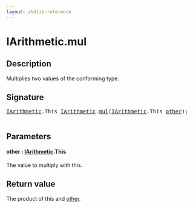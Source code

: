 ```yaml
---
layout: stdlib-reference
---
```


# IArithmetic\.mul

## Description

Multiplies two values of the conforming type.



## Signature 

<pre>
<a href="../index.html" class="code_type">IArithmetic</a>.<span class="code_keyword">This</span> <a href="../index.html" class="code_type">IArithmetic</a>.<a href=".html">mul</a>(<a href="../index.html" class="code_type">IArithmetic</a>.<span class="code_keyword">This</span> <a href=".html#decl-other" class="code_param">other</a>);

</pre>

## Parameters

####  <a id="decl-other"></a>other  : [IArithmetic](../index.html)\.This
The value to multiply with <span class='code'>this</span>.


## Return value
The product of <span class='code'>this</span> and <span class='code'><a href=".html#decl-other" class="code_param">other</a></span>.


